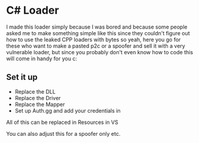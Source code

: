 # C# Loader

I made this loader simply because I was bored and because some people asked me to make something simple like this since they couldn't figure out how to use the leaked CPP loaders with bytes so yeah, here you go for these who want to make a pasted p2c or a spoofer and sell it with a very vulnerable loader, but since you probably don't even know how to code this will come in handy for you c:

## Set it up

- Replace the DLL
- Replace the Driver
- Replace the Mapper
- Set up Auth.gg and add your credentials in

All of this can be replaced in Resources in VS

You can also adjust this for a spoofer only etc. 
